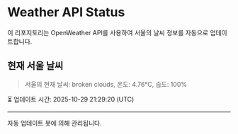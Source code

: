
# Weather API Status

이 리포지토리는 OpenWeather API를 사용하여 서울의 날씨 정보를 자동으로 업데이트합니다.

## 현재 서울 날씨
> 서울의 현재 날씨: broken clouds, 온도: 4.76°C, 습도: 100%

⏳ 업데이트 시간: 2025-10-29 21:29:20 (UTC)

---
자동 업데이트 봇에 의해 관리됩니다.
